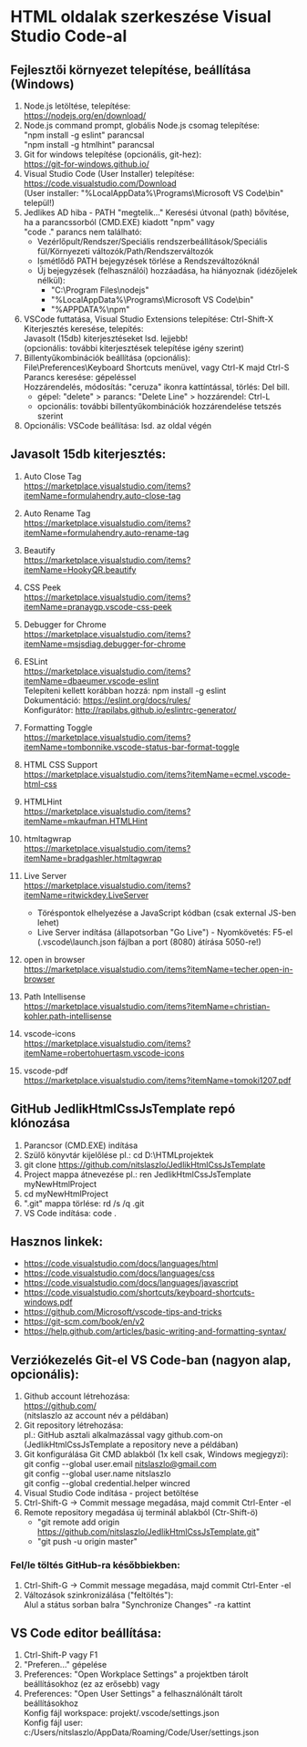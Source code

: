 # HTML oldalak szerkeszése Visual Studio Code-al

## Fejlesztői környezet telepítése, beállítása (Windows)

1.  Node.js letöltése, telepítése:<br>
    https://nodejs.org/en/download/
2.  Node.js command prompt, globális Node.js csomag telepítése:<br>
    "npm install -g eslint" parancsal<br>
    "npm install -g htmlhint" parancsal<br>
3.  Git for windows telepítése (opcionális, git-hez):<br>
    https://git-for-windows.github.io/
4.  Visual Studio Code (User Installer) telepítése:<br>
    https://code.visualstudio.com/Download<br>
    (User installer: "%LocalAppData%\Programs\Microsoft VS Code\bin" települ!)
5.  Jedlikes AD hiba - PATH "megtelik..."
    Keresési útvonal (path) bővítése, ha a parancssorból (CMD.EXE) kiadott "npm" vagy<br>
    "code ." parancs nem található:<br>
    - Vezérlőpult/Rendszer/Speciális rendszerbeállítások/Speciális fül/Környezeti változók/Path/Rendszerváltozók
    - Ismétlődő PATH bejegyzések törlése a Rendszeváltozóknál
    - Új bejegyzések (felhasználói) hozzáadása, ha hiányoznak (idézőjelek nélkül):
      - "C:\Program Files\nodejs\"
      - "%LocalAppData%\Programs\Microsoft VS Code\bin"
      - "%APPDATA%\npm"
6.  VSCode futtatása, Visual Studio Extensions telepítése: Ctrl-Shift-X<br>
    Kiterjesztés keresése, telepítés:<br>
    Javasolt (15db) kiterjesztéseket lsd. lejjebb!<br>
    (opcionális: további kiterjesztések telepítése igény szerint)
7.  Billentyűkombinációk beállítása (opcionális):<br>
    File\Preferences\Keyboard Shortcuts menüvel, vagy Ctrl-K majd Ctrl-S<br>
    Parancs keresése: gépeléssel<br>
    Hozzárendelés, módosítás: "ceruza" ikonra kattíntással, törlés: Del bill.<br>
    - gépel: "delete" > parancs: "Delete Line" > hozzárendel: Ctrl-L
    - opcionális: további billentyűkombinációk hozzárendelése tetszés szerint
8.  Opcionális: VSCode beállítása: lsd. az oldal végén

## Javasolt 15db kiterjesztés:

1. Auto Close Tag<br>
   https://marketplace.visualstudio.com/items?itemName=formulahendry.auto-close-tag

2. Auto Rename Tag<br>
   https://marketplace.visualstudio.com/items?itemName=formulahendry.auto-rename-tag

3. Beautify<br>
   https://marketplace.visualstudio.com/items?itemName=HookyQR.beautify

4. CSS Peek<br>
   https://marketplace.visualstudio.com/items?itemName=pranaygp.vscode-css-peek

5. Debugger for Chrome<br>
   https://marketplace.visualstudio.com/items?itemName=msjsdiag.debugger-for-chrome

6. ESLint<br>
   https://marketplace.visualstudio.com/items?itemName=dbaeumer.vscode-eslint<br>
   Telepíteni kellett korábban hozzá: npm install -g eslint<br>
   Dokumentáció: https://eslint.org/docs/rules/<br>
   Konfigurátor: http://rapilabs.github.io/eslintrc-generator/<br>

7. Formatting Toggle<br>
   https://marketplace.visualstudio.com/items?itemName=tombonnike.vscode-status-bar-format-toggle

8. HTML CSS Support<br>
   https://marketplace.visualstudio.com/items?itemName=ecmel.vscode-html-css

9. HTMLHint<br>
   https://marketplace.visualstudio.com/items?itemName=mkaufman.HTMLHint

10. htmltagwrap<br>
    https://marketplace.visualstudio.com/items?itemName=bradgashler.htmltagwrap

11. Live Server<br>
    https://marketplace.visualstudio.com/items?itemName=ritwickdey.LiveServer<br>

    - Töréspontok elhelyezése a JavaScript kódban (csak external JS-ben lehet)
    - Live Server indítása (állapotsorban "Go Live") - Nyomkövetés: F5-el<br>
      (.vscode\launch.json fájlban a port (8080) átírása 5050-re!)

12. open in browser<br>
    https://marketplace.visualstudio.com/items?itemName=techer.open-in-browser

13. Path Intellisense<br>
    https://marketplace.visualstudio.com/items?itemName=christian-kohler.path-intellisense

14. vscode-icons<br>
    https://marketplace.visualstudio.com/items?itemName=robertohuertasm.vscode-icons

15. vscode-pdf<br>
    https://marketplace.visualstudio.com/items?itemName=tomoki1207.pdf

## GitHub JedlikHtmlCssJsTemplate repó klónozása
1. Parancsor (CMD.EXE) indítása
2. Szülő könyvtár kijelőlése pl.: cd D:\HTMLprojektek
3. git clone https://github.com/nitslaszlo/JedlikHtmlCssJsTemplate
4. Project mappa átnevezése pl.: ren JedlikHtmlCssJsTemplate myNewHtmlProject
5. cd myNewHtmlProject
6. ".git" mappa törlése: rd /s /q .git
7. VS Code indítása: code .

## Hasznos linkek:

- https://code.visualstudio.com/docs/languages/html
- https://code.visualstudio.com/docs/languages/css
- https://code.visualstudio.com/docs/languages/javascript
- https://code.visualstudio.com/shortcuts/keyboard-shortcuts-windows.pdf
- https://github.com/Microsoft/vscode-tips-and-tricks
- https://git-scm.com/book/en/v2
- https://help.github.com/articles/basic-writing-and-formatting-syntax/

## Verziókezelés Git-el VS Code-ban (nagyon alap, opcionális):

1. Github account létrehozása:<br>
   https://github.com/<br>
   (nitslaszlo az account név a példában)
2. Git repository létrehozása:<br>
   pl.: GitHub asztali alkalmazással vagy github.com-on<br>
   (JedlikHtmlCssJsTemplate a repository neve a példában)
3. Git konfigurálása Git CMD ablakból (1x kell csak, Windows megjegyzi):<br>
   git config --global user.email nitslaszlo@gmail.com<br>
   git config --global user.name nitslaszlo<br>
   git config --global credential.helper wincred
4. Visual Studio Code indítása - project betöltése
5. Ctrl-Shift-G -> Commit message megadása, majd commit Ctrl-Enter -el
6. Remote repository megadása új terminál ablakból (Ctr-Shift-ö)
   - "git remote add origin https://github.com/nitslaszlo/JedlikHtmlCssJsTemplate.git"
   - "git push -u origin master"

### Fel/le töltés GitHub-ra későbbiekben:

1. Ctrl-Shift-G -> Commit message megadása, majd commit Ctrl-Enter -el
2. Változások szinkronizálása ("feltöltés"):<br>
   Alul a státus sorban balra "Synchronize Changes" -ra kattint

## VS Code editor beállítása:

1. Ctrl-Shift-P vagy F1
2. "Preferen..." gépelése
3. Preferences: "Open Workplace Settings" a projektben tárolt beállításokhoz (ez az erősebb) vagy
4. Preferences: "Open User Settings" a felhasználónált tárolt beállításokhoz<br>
   Konfig fájl workspace: projekt/.vscode/settings.json<br>
   Konfig fájl user: c:/Users/nitslaszlo/AppData/Roaming/Code/User/settings.json
